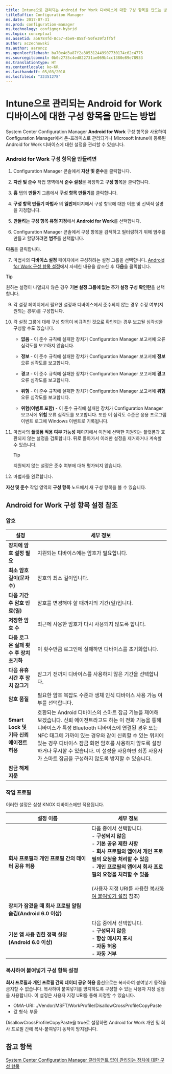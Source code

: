 ```yaml
---
title: Intune으로 관리되는 Android for Work 디바이스에 대한 구성 항목을 만드는 방법
titleSuffix: Configuration Manager
ms.date: 2017-07-31
ms.prod: configuration-manager
ms.technology: configmgr-hybrid
ms.topic: conceptual
ms.assetid: ab6784fd-8c57-4be9-858f-50fe39f2ff5f
author: aczechowski
ms.author: aaroncz
ms.openlocfilehash: ba70e4d3a87f2a305312449907730174c62c4775
ms.sourcegitcommit: 0b0c2735c4ed822731ae069b4cc1380e89e78933
ms.translationtype: HT
ms.contentlocale: ko-KR
ms.lasthandoff: 05/03/2018
ms.locfileid: "32351278"
---
```

# <a name="how-to-create-configuration-items-for-android-for-work-devices-managed-with-intune"></a>Intune으로 관리되는 Android for Work 디바이스에 대한 구성 항목을 만드는 방법

 System Center Configuration Manager **Android for Work** 구성 항목을 사용하여 Configuration Manager에서 온-프레미스로 관리되거나 Microsoft Intune에 등록된 Android for Work 디바이스에 대한 설정을 관리할 수 있습니다.  

### <a name="to-create-an-android-for-work-configuration-item"></a>Android for Work 구성 항목을 만들려면  

1.  Configuration Manager 콘솔에서 **자산 및 준수**을 클릭합니다.  

2.  **자산 및 준수** 작업 영역에서 **준수 설정**을 확장하고 **구성 항목**을 클릭합니다.  

3.  **홈** 탭의 **만들기** 그룹에서 **구성 항목 만들기**를 클릭합니다.  

4.  **구성 항목 만들기 마법사** 의 **일반**페이지에서 구성 항목에 대한 이름 및 선택적 설명을 지정합니다.  

5.  **만들려는 구성 항목 유형 지정**에서 **Android for Work**를 선택합니다.  

6.  Configuration Manager 콘솔에서 구성 항목을 검색하고 필터링하기 위해 범주를 만들고 할당하려면 **범주**를 선택합니다.  

  **다음**을 클릭합니다.

7.  마법사의 **디바이스 설정** 페이지에서 구성하려는 설정 그룹을 선택합니다. [Android for Work 구성 항목 설정](#android-for-work-configuration-item-settings-reference)에서 자세한 내용을 참조한 후 **다음**을 클릭합니다.  

  > [!TIP]  
  >  원하는 설정이 나열되지 않은 경우 **기본 설정 그룹에 없는 추가 설정 구성 확인란**을 선택합니다.  

9. 각 설정 페이지에서 필요한 설정과 디바이스에서 준수되지 않는 경우 수정 여부(지원되는 경우)를 구성합니다.  

10. 각 설정 그룹에 대해 구성 항목이 비규격인 것으로 확인되는 경우 보고될 심각성을 구성할 수도 있습니다.  

    -   **없음** - 이 준수 규칙에 실패한 장치가 Configuration Manager 보고서에 오류 심각도를 보고하지 않습니다.  

    -   **정보** - 이 준수 규칙에 실패한 장치가 Configuration Manager 보고서에 **정보** 오류 심각도를 보고합니다.  

    -   **경고** - 이 준수 규칙에 실패한 장치가 Configuration Manager 보고서에 **경고** 오류 심각도를 보고합니다.  

    -   **위험** - 이 준수 규칙에 실패한 장치가 Configuration Manager 보고서에 **위험** 오류 심각도를 보고합니다.  

    -   **위험(이벤트 포함)** - 이 준수 규칙에 실패한 장치가 Configuration Manager 보고서에 **위험** 오류 심각도를 보고합니다. 또한 이 심각도 수준은 응용 프로그램 이벤트 로그에 Windows 이벤트로 기록됩니다.  

11. 마법사의 **플랫폼 적용 여부 가능성** 페이지에서 이전에 선택한 지원되는 플랫폼과 호환되지 않는 설정을 검토합니다. 뒤로 돌아가서 이러한 설정을 제거하거나 계속할 수 있습니다.  

    > [!TIP]  
    >  지원되지 않는 설정은 준수 여부에 대해 평가되지 않습니다.  

12. 마법사를 완료합니다.  

 **자산 및 준수** 작업 영역의 **구성 항목** 노드에서 새 구성 항목을 볼 수 있습니다.  

##  <a name="android-for-work-configuration-item-settings-reference"></a>Android for Work 구성 항목 설정 참조  

### <a name="password"></a>암호  

|설정|세부 정보|  
|-------------|-------------|  
|**장치에 암호 설정 필요**|지원되는 디바이스에는 암호가 필요합니다.|  
|**최소 암호 길이(문자 수)**|암호의 최소 길이입니다.|  
|**다음 기간 후 암호 만료(일)**|암호를 변경해야 할 때까지의 기간(일)입니다.|  
|**저장한 암호 수**|최근에 사용한 암호가 다시 사용되지 않도록 합니다.|  
|**다음 로그온 실패 횟수 후 장치 초기화**|이 횟수만큼 로그인에 실패하면 디바이스를 초기화합니다.|  
|**다음 유휴 시간 후 장치 잠그기**|잠그기 전까지 디바이스를 사용하지 않은 기간을 선택합니다.|
|**암호 품질**|필요한 암호 복잡도 수준과 생체 인식 디바이스 사용 가능 여부를 선택합니다.|  
|**Smart Lock 및 기타 신뢰 에이전트 허용**|호환되는 Android 디바이스의 스마트 잠금 기능을 제어해 보겠습니다. 신뢰 에이전트라고도 하는 이 전화 기능을 통해 디바이스가 특정 Bluetooth 디바이스에 연결된 경우 또는 NFC 태그에 가까이 있는 경우와 같이 신뢰할 수 있는 위치에 있는 경우 디바이스 잠금 화면 암호를 사용하지 않도록 설정하거나 무시할 수 있습니다. 이 설정을 사용하면 최종 사용자가 스마트 잠금을 구성하지 않도록 방지할 수 있습니다.|
|**잠금 해제 지문**|&nbsp;|

###  <a name="work-profile"></a>작업 프로필  
 이러한 설정은 삼성 KNOX 디바이스에만 적용됩니다.  

|설정 이름|세부 정보|  
|------------------|-------------|  
|**회사 프로필과 개인 프로필 간의 데이터 공유 허용**|다음 중에서 선택합니다.<br>- **구성되지 않음**<br>- **기본 공유 제한 사항**<br>- **회사 프로필의 앱에서 개인 프로필의 요청을 처리할 수 있음**<br>- **개인 프로필의 앱에서 회사 프로필의 요청을 처리할 수 있음**<br><br>(사용자 지정 URI를 사용한 [복사하여 붙여넣기 설정](#copy-paste-configuration-item-settings) 참조)|  
|**장치가 잠겼을 때 회사 프로필 알림 숨김(Android 6.0 이상)**||
|**기본 앱 사용 권한 정책 설정(Android 6.0 이상)**|다음 중에서 선택합니다.<br>- **구성되지 않음**<br>- **항상 메시지 표시**<br>- **자동 허용**<br>- **자동 거부**|

### <a name="copy-paste-configuration-item-settings"></a>복사하여 붙여넣기 구성 항목 설정
**회사 프로필과 개인 프로필 간의 데이터 공유 허용** 옵션으로는 복사하여 붙여넣기 동작을 금지할 수 없습니다. 복사하여 붙여넣기를 방지하도록 구성할 수 있는 사용자 지정 설정을 사용합니다. 이 설정은 사용자 지정 URI를 통해 지정할 수 있습니다.

- OMA-URI: ./Vendor/MSFT/WorkProfile/DisallowCrossProfileCopyPaste
- 값 형식: 부울

DisallowCrossProfileCopyPaste을 true로 설정하면 Android for Work 개인 및 회사 프로필 간에 복사-붙여넣기 동작이 방지됩니다.

## <a name="see-also"></a>참고 항목  
 [System Center Configuration Manager 클라이언트 없이 관리되는 장치에 대한 구성 항목](../../compliance/deploy-use/configuration-items-for-devices-managed-without-the-client.md)
